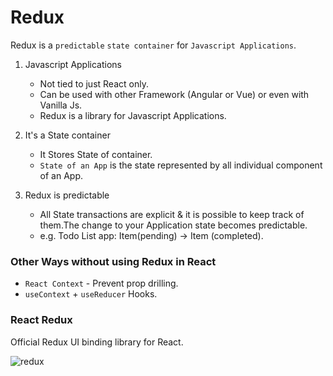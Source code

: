 # Redux

Redux is a `predictable` `state container` for `Javascript Applications`.

1.  Javascript Applications
    -   Not tied to just React only.
    -   Can be used with other Framework (Angular or Vue) or even with Vanilla Js.
    -   Redux is a library for Javascript Applications.

2.  It's a State container
    -   It Stores State of container.
    -   `State of an App` is the state represented by all individual component of an App.

3.  Redux is predictable
    -   All State transactions are explicit & it is possible to keep track of them.The change to your Application state becomes predictable.
    -   e.g. Todo List app: Item(pending) -> Item (completed).

### Other Ways without using Redux in React

-   `React Context` - Prevent prop drilling.
-   `useContext` + `useReducer` Hooks.

### React Redux 


Official Redux UI binding library for React.

![redux](https://user-images.githubusercontent.com/61664827/135813823-fdabf48a-8f88-4581-9d35-23f7462c99ff.png)

